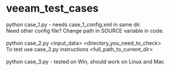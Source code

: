 # veeam_test_cases
python case_1.py - needs case_1_config.xml in same dir.<br>
Need other config file? Change path in SOURCE variable in code.<br>
<br>
python case_2.py <input_data> <directory_you_need_to_check><br>
To test use case_2.py instructions <full_path_to_current_dir><br>
<br>
python case_3.py - tested on Win, should work on Linux and Mac
